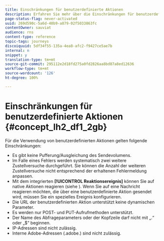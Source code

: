 ```yaml
---
title: Einschränkungen für benutzerdefinierte Aktionen
description: Erfahren Sie mehr über die Einschränkungen für benutzerdefinierte Aktionen
page-status-flag: never-activated
uuid: 269d590c-5a6d-40b9-a879-02f5033863fc
contentOwner: sauviat
audience: rns
content-type: reference
topic-tags: journeys
discoiquuid: 5df34f55-135a-4ea8-afc2-f9427ce5ae7b
internal: n
snippet: y
translation-type: tm+mt
source-git-commit: 295112e2d18fd275a0fd2826aa8bd87a8ed12636
workflow-type: tm+mt
source-wordcount: '126'
ht-degree: 100%

---
```



# Einschränkungen für benutzerdefinierte Aktionen {#concept_lh2_df1_2gb}

Für die Verwendung von benutzerdefinierten Aktionen gelten folgende Einschränkungen:

* Es gibt keine Pufferung/Ausgleichung des Sendevolumens.
* Im Falle eines Fehlers werden systematisch zwei weitere Zustellversuche durchgeführt. Sie können die Anzahl der weiteren Zustellversuche nicht entsprechend der erhaltenen Fehlermeldung anpassen.
* Mit dem integrierten **[!UICONTROL Reaktionsereignis]** können Sie auf native Aktionen reagieren (siehe [](../building-journeys/event-activities.md)). Wenn Sie auf eine Nachricht reagieren möchten, die über eine benutzerdefinierte Aktion gesendet wird, müssen Sie ein spezielles Ereignis konfigurieren.
* Die URL der benutzerdefinierten Aktion unterstützt keine dynamischen Parameter.
* Es werden nur POST- und PUT-Aufrufmethoden unterstützt.
* Der Name des Abfrageparameters oder der Kopfzeile darf nicht mit „.“ oder „$“ beginnen.
* IP-Adressen sind nicht zulässig.
* Interne Adobe-Adressen (.adobe.) sind nicht zulässig.

